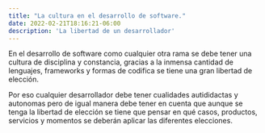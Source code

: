 ```yaml
---
title: "La cultura en el desarrollo de software."
date: 2022-02-21T18:16:21-06:00
description: 'La libertad de un desarrollador'
---
```


En el desarrollo de software como cualquier otra rama se debe tener una cultura de disciplina y constancia,  gracias a la inmensa cantidad de lenguajes, frameworks y formas de codifica se tiene una gran libertad de elección.

Por eso cualquier desarrollador debe tener cualidades autididactas y autonomas pero de igual manera debe tener en cuenta que aunque se tenga la libertad de elección se tiene que pensar en qué casos, productos, servicios y momentos se deberán aplicar las diferentes elecciones.
